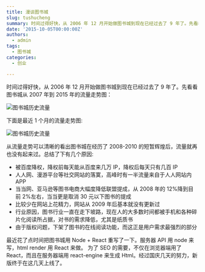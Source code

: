 ```yaml
---
title: 漫谈图书城
slug: tushucheng
summary: 时间过得好快，从 2006 年 12 月开始做图书城到现在已经过去了 9 年了。先看看图书城从 2007 年到 2015 年的流量走势图。
date: '2015-10-05T00:00:00Z'
authors:
  - admin
tags:
  - 图书城
categories:
  - 创业

---
```


时间过得好快，从 2006 年 12 月开始做图书城到现在已经过去了 9 年了。先看看图书城从 2007 年到 2015 年的流量走势图：

![图书城历史流量](https://yanxime.oss-cn-beijing.aliyuncs.com/yanxi.me/2015/10/1.png)

下面是最近 1 个月的流量走势图:

<!-- more -->

![图书城历史流量](https://yanxime.oss-cn-beijing.aliyuncs.com/yanxi.me/2015/10/3.png)

从流量走势可以清晰的看出图书城在经历了 2008-2010 的短暂辉煌后，流量就再也没有起来过。总结了下有几个原因:

- 被百度降权，降权前每天能从百度来几万 IP，降权后每天只有几百 IP
- 人人网、漫游平台等社交网站的落寞，高峰时有一半流量来自于人人网站内 APP
- 当当网、亚马逊等图书电商大幅度降低联盟提成，从 2008 年的 12%降到目前 2%左右，当当更是取消 30 元以下图书的提成
- 比较少在网站上花精力，网站从 2009 年后基本就没有更新过
- 行业原因，图书行业一直在走下坡路，现在人的大多数时间都被手机和各种碎片化阅读所占据，对书的需求降低，尤其是纸质书
- 由于版权问题，下架了图书的在线阅读功能，而这正是用户需求最强烈的部分

最近花了点时间把图书城用 Node + React 重写了一下。服务器 API 用 node 来写，html render 用 React 来做。
为了 SEO 的需要，不仅在浏览器端用了 React，而且在服务器端用 react-engine 来生成 Html。经过国庆几天的努力，新版终于在这几天上线了。
